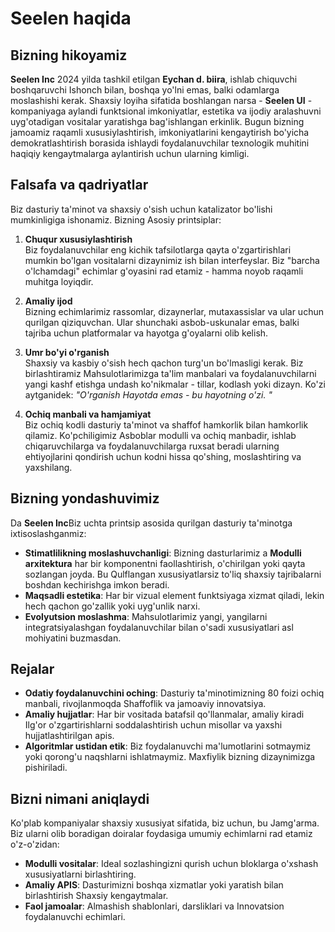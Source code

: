 # Seelen haqida

## Bizning hikoyamiz

**Seelen Inc** 2024 yilda tashkil etilgan **Eychan d. biira**, ishlab chiquvchi boshqaruvchi
 Ishonch bilan, boshqa yo'lni emas, balki odamlarga moslashishi kerak.
 Shaxsiy loyiha sifatida boshlangan narsa - **Seelen UI** - kompaniyaga aylandi
 funktsional imkoniyatlar, estetika va ijodiy aralashuvni uyg'otadigan vositalar yaratishga bag'ishlangan
 erkinlik. Bugun bizning jamoamiz raqamli xususiylashtirish, imkoniyatlarini kengaytirish bo'yicha demokratlashtirish borasida ishlaydi
 foydalanuvchilar texnologik muhitini haqiqiy kengaytmalarga aylantirish uchun
 ularning kimligi.

## Falsafa va qadriyatlar

Biz dasturiy ta'minot va shaxsiy o'sish uchun katalizator bo'lishi mumkinligiga ishonamiz. Bizning
 Asosiy printsiplar:

1.  **Chuqur xususiylashtirish**\
    Biz foydalanuvchilar eng kichik tafsilotlarga qayta o'zgartirishlari mumkin bo'lgan vositalarni dizaynimiz
     ish bilan interfeyslar. Biz "barcha o'lchamdagi" echimlar g'oyasini rad etamiz
     \- hamma noyob raqamli muhitga loyiqdir.

2.  **Amaliy ijod**\
    Bizning echimlarimiz rassomlar, dizaynerlar, mutaxassislar va ular uchun qurilgan
     qiziquvchan. Ular shunchaki asbob-uskunalar emas, balki tajriba uchun platformalar va
     hayotga g'oyalarni olib kelish.

3.  **Umr bo'yi o'rganish**\
    Shaxsiy va kasbiy o'sish hech qachon turg'un bo'lmasligi kerak. Biz birlashtiramiz
     Mahsulotlarimizga ta'lim manbalari va foydalanuvchilarni yangi kashf etishga undash
     ko'nikmalar - tillar, kodlash yoki dizayn. Ko'zi aytganidek: *"O'rganish
     Hayotda emas - bu hayotning o'zi. "*

4.  **Ochiq manbali va hamjamiyat**\
    Biz ochiq kodli dasturiy ta'minot va shaffof hamkorlik bilan hamkorlik qilamiz. Ko'pchiligimiz
     Asboblar modulli va ochiq manbadir, ishlab chiqaruvchilarga va foydalanuvchilarga ruxsat beradi
     ularning ehtiyojlarini qondirish uchun kodni hissa qo'shing, moslashtiring va yaxshilang.

## Bizning yondashuvimiz

Da **Seelen Inc**Biz uchta printsip asosida qurilgan dasturiy ta'minotga ixtisoslashganmiz:

*   **Stimatlilikning moslashuvchanligi**: Bizning dasturlarimiz a **Modulli arxitektura**
    har bir komponentni faollashtirish, o'chirilgan yoki qayta sozlangan joyda. Bu
     Qulflangan xususiyatlarsiz to'liq shaxsiy tajribalarni boshdan kechirishga imkon beradi.
*   **Maqsadli estetika**: Har bir vizual element funktsiyaga xizmat qiladi, lekin hech qachon
     go'zallik yoki uyg'unlik narxi.
*   **Evolyutsion moslashma**: Mahsulotlarimiz yangi, yangilarni integratsiyalashgan foydalanuvchilar bilan o'sadi
     xususiyatlari asl mohiyatini buzmasdan.

## Rejalar

*   **Odatiy foydalanuvchini oching**: Dasturiy ta'minotimizning 80 foizi ochiq manbali, rivojlanmoqda
     Shaffoflik va jamoaviy innovatsiya.
*   **Amaliy hujjatlar**: Har bir vositada batafsil qo'llanmalar, amaliy kiradi
     Ilg'or o'zgartirishlarni soddalashtirish uchun misollar va yaxshi hujjatlashtirilgan apis.
*   **Algoritmlar ustidan etik**: Biz foydalanuvchi ma'lumotlarini sotmaymiz yoki qorong'u naqshlarni ishlatmaymiz.
     Maxfiylik bizning dizaynimizga pishiriladi.

## Bizni nimani aniqlaydi

Ko'plab kompaniyalar shaxsiy xususiyat sifatida, biz uchun, bu
 Jamg'arma. Biz ularni olib boradigan doiralar foydasiga umumiy echimlarni rad etamiz
 o'z-o'zidan:

*   **Modulli vositalar**: Ideal sozlashingizni qurish uchun bloklarga o'xshash xususiyatlarni birlashtiring.
*   **Amaliy APIS**: Dasturimizni boshqa xizmatlar yoki yaratish bilan birlashtirish
     Shaxsiy kengaytmalar.
*   **Faol jamoalar**: Almashish shablonlari, darsliklari va
     Innovatsion foydalanuvchi echimlari.
